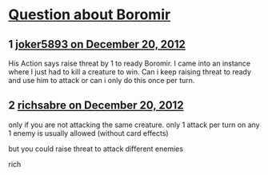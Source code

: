 # [Question about Boromir](https://community.fantasyflightgames.com/topic/75945-question-about-boromir/)

## 1 [joker5893 on December 20, 2012](https://community.fantasyflightgames.com/topic/75945-question-about-boromir/?do=findComment&comment=736939)

His Action says raise threat by 1 to ready Boromir. I came into an instance where I just had to kill a creature to win. Can i keep raising threat to ready and use him to attack or can i only do this once per turn.

## 2 [richsabre on December 20, 2012](https://community.fantasyflightgames.com/topic/75945-question-about-boromir/?do=findComment&comment=736942)

only if you are not attacking the same creature. only 1 attack per turn on any 1 enemy is usually allowed (without card effects)

but you could raise threat to attack different enemies

rich

